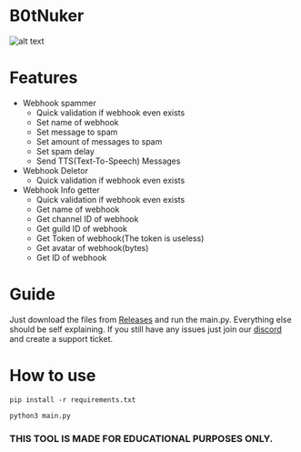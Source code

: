# B0tNuker
![alt text](https://r2.e-z.host/36e6f370-d26b-4fdf-a088-83e0c9a575e8/hxzu0f1q.png)


# Features

- Webhook spammer
  - Quick validation if webhook even exists
  - Set name of webhook
  - Set message to spam
  - Set amount of messages to spam
  - Set spam delay
  - Send TTS(Text-To-Speech) Messages
- Webhook Deletor
  - Quick validation if webhook even exists
- Webhook Info getter
  - Quick validation if webhook even exists
  - Get name of webhook
  - Get channel ID of webhook
  - Get guild ID of webhook
  - Get Token of webhook(The token is useless)
  - Get avatar of webhook(bytes)
  - Get ID of webhook

# Guide

Just download the files from [Releases](https://github.com/Schubilegend/webhook-utils/archive/refs/heads/main.zip) and run the main.py.
Everything else should be self explaining. If you still have any issues just join our [discord](https://discord.gg/cQuh6rvKBC) and create a support ticket.

# How to use
`pip install -r requirements.txt`

`python3 main.py`

### THIS TOOL IS MADE FOR EDUCATIONAL PURPOSES ONLY.
